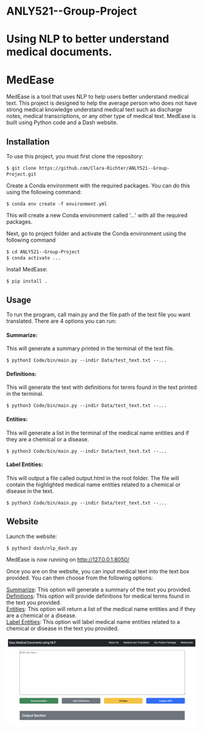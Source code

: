 # ANLY521--Group-Project
Using NLP to better understand medical documents.
=======
# MedEase
MedEase is a tool that uses NLP to help users better understand medical text. This project is designed to help the average person who does not have strong medical knowledge understand medical text such as discharge notes, medical transcriptions, or any other type of medical text. MedEase is built using Python code and a Dash website.

## Installation
To use this project, you must first clone the repository:
```
$ git clone https://github.com/Clara-Richter/ANLY521--Group-Project.git
```

Create a Conda environment with the required packages. You can do this using the following command:
```
$ conda env create -f environment.yml
```

This will create a new Conda environment called '...' with all the required packages.

Next, go to project folder and activate the Conda environment using the following command
```
$ cd ANLY521--Group-Project
$ conda activate ...
```

Install MedEase:
```
$ pip install .
```

## Usage
To run the program, call main.py and the file path of the text file you want translated. There are 4 options you can run:

#### Summarize:
This will generate a summary printed in the terminal of the text file.
```
$ python3 Code/bin/main.py --indir Data/test_text.txt --...
```

#### Definitions:
This will generate the text with definitions for terms found in the text printed in the terminal.
```
$ python3 Code/bin/main.py --indir Data/test_text.txt --...
```

#### Entities:
This will generate a list in the terminal of the medical name entities and if they are a chemical or a disease.
```
$ python3 Code/bin/main.py --indir Data/test_text.txt --...
```

#### Label Entities:
This will output a file called output.html in the root folder. The file will contain the highlighted medical name entities related to a chemical or disease in the text.
```
$ python3 Code/bin/main.py --indir Data/test_text.txt --...
```

## Website
Launch the website:
```
$ python3 dash/nlp_dash.py
```
MedEase is now running on http://127.0.0.1:8050/

Once you are on the website, you can input medical text into the text box provided. You can then choose from the following options:

<ins>Summarize</ins>: This option will generate a summary of the text you provided.   
<ins>Definitions</ins>: This option will provide definitions for medical terms found in the text you provided.  
<ins>Entities</ins>: This option will return a list of the medical name entities and if they are a chemical or a disease.  
<ins>Label Entities</ins>: This option will label medical name entities related to a chemical or disease in the text you provided.   

![](./dash/img/website.png)

